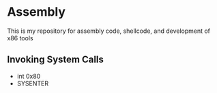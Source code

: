 # Assembly
This is my repository for assembly code, shellcode, and development of x86 tools

## Invoking System Calls
* int 0x80
* SYSENTER
